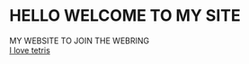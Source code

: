 # HELLO WELCOME TO MY SITE
<html>
MY WEBSITE TO JOIN THE WEBRING
<br>
<a href="play.tetris.com">I love tetris</a>
</html>
